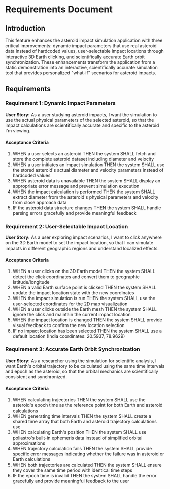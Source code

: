 # Requirements Document

## Introduction

This feature enhances the asteroid impact simulation application with three critical improvements: dynamic impact parameters that use real asteroid data instead of hardcoded values, user-selectable impact locations through interactive 3D Earth clicking, and scientifically accurate Earth orbit synchronization. These enhancements transform the application from a static demonstration into an interactive, scientifically accurate simulation tool that provides personalized "what-if" scenarios for asteroid impacts.

## Requirements

### Requirement 1: Dynamic Impact Parameters

**User Story:** As a user studying asteroid impacts, I want the simulation to use the actual physical parameters of the selected asteroid, so that the impact calculations are scientifically accurate and specific to the asteroid I'm viewing.

#### Acceptance Criteria

1. WHEN a user selects an asteroid THEN the system SHALL fetch and store the complete asteroid dataset including diameter and velocity
2. WHEN a user initiates an impact simulation THEN the system SHALL use the stored asteroid's actual diameter and velocity parameters instead of hardcoded values
3. WHEN asteroid data is unavailable THEN the system SHALL display an appropriate error message and prevent simulation execution
4. WHEN the impact calculation is performed THEN the system SHALL extract diameter from the asteroid's physical parameters and velocity from close approach data
5. IF the asteroid data structure changes THEN the system SHALL handle parsing errors gracefully and provide meaningful feedback

### Requirement 2: User-Selectable Impact Location

**User Story:** As a user exploring impact scenarios, I want to click anywhere on the 3D Earth model to set the impact location, so that I can simulate impacts in different geographic regions and understand localized effects.

#### Acceptance Criteria

1. WHEN a user clicks on the 3D Earth model THEN the system SHALL detect the click coordinates and convert them to geographic latitude/longitude
2. WHEN a valid Earth surface point is clicked THEN the system SHALL update the impact location state with the new coordinates
3. WHEN the impact simulation is run THEN the system SHALL use the user-selected coordinates for the 2D map visualization
4. WHEN a user clicks outside the Earth mesh THEN the system SHALL ignore the click and maintain the current impact location
5. WHEN the impact location is changed THEN the system SHALL provide visual feedback to confirm the new location selection
6. IF no impact location has been selected THEN the system SHALL use a default location (India coordinates: 20.5937, 78.9629)

### Requirement 3: Accurate Earth Orbit Synchronization

**User Story:** As a researcher using the simulation for scientific analysis, I want Earth's orbital trajectory to be calculated using the same time intervals and epoch as the asteroid, so that the orbital mechanics are scientifically consistent and synchronized.

#### Acceptance Criteria

1. WHEN calculating trajectories THEN the system SHALL use the asteroid's epoch time as the reference point for both Earth and asteroid calculations
2. WHEN generating time intervals THEN the system SHALL create a shared time array that both Earth and asteroid trajectory calculations use
3. WHEN calculating Earth's position THEN the system SHALL use poliastro's built-in ephemeris data instead of simplified orbital approximations
4. WHEN trajectory calculation fails THEN the system SHALL provide specific error messages indicating whether the failure was in asteroid or Earth calculations
5. WHEN both trajectories are calculated THEN the system SHALL ensure they cover the same time period with identical time steps
6. IF the epoch time is invalid THEN the system SHALL handle the error gracefully and provide meaningful feedback to the user